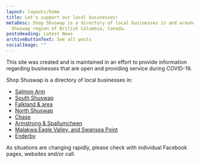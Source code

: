```yaml
---
layout: layouts/home
title: Let's support our local businesses!
metaDesc: Shop Shuswap is a directory of local businesses in and around the
  Shuswap region of British Columbia, Canada.
postsHeading: Latest News
archiveButtonText: See all posts
socialImage: ""
---
```

This site was created and is maintained in an effort to provide information regarding businesses that are open and providing service during COVID-19.

Shop Shuswap is a directory of local businesses in:

* [Salmon Arm](/salmon-arm/)
* [South Shuswap](/south-shuswap/)
* [Falkland & area](/falkland/)
* [North Shuswap](/north-shuswap)
* [Chase](/chase/)
* [Armstrong & Spallumcheen](/armstrong-spallumcheen)
* [Malakwa,Eagle Valley, and Swansea Point](/malakwa/)
* [Enderby](/enderby/)

As situations are changing rapidly, please check with individual Facebook pages, websites and/or call.